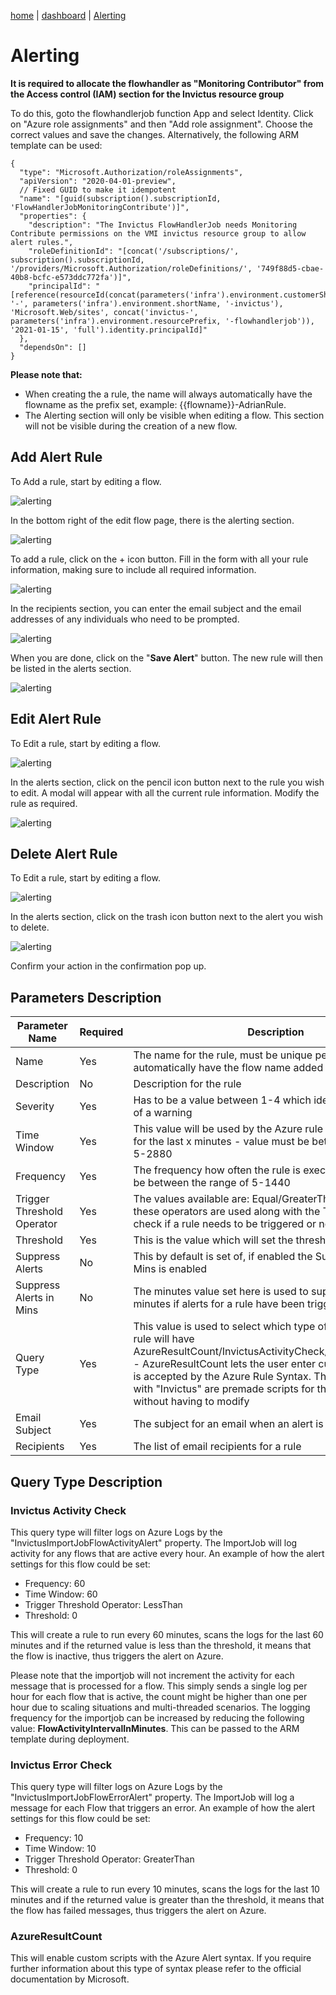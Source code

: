 [home](../README.md) | [dashboard](dashboard.md) | [Alerting](alerting.md)

# Alerting


**It is required to allocate the flowhandler as "Monitoring Contributor" from the Access control (IAM) section for the Invictus resource group**

To do this, goto the flowhandlerjob function App and select Identity. Click on "Azure role assignments" and then "Add role assignment". Choose the correct values and save the changes. Alternatively, the following ARM template can be used:
```
{
  "type": "Microsoft.Authorization/roleAssignments",
  "apiVersion": "2020-04-01-preview",
  // Fixed GUID to make it idempotent
  "name": "[guid(subscription().subscriptionId, 'FlowHandlerJobMonitoringContribute')]",
  "properties": {
    "description": "The Invictus FlowHandlerJob needs Monitoring Contribute permissions on the VMI invictus resource group to allow alert rules.",
    "roleDefinitionId": "[concat('/subscriptions/', subscription().subscriptionId, '/providers/Microsoft.Authorization/roleDefinitions/', '749f88d5-cbae-40b8-bcfc-e573ddc772fa')]",
    "principalId": "[reference(resourceId(concat(parameters('infra').environment.customerShortName, '-', parameters('infra').environment.shortName, '-invictus'), 'Microsoft.Web/sites', concat('invictus-', parameters('infra').environment.resourcePrefix, '-flowhandlerjob')), '2021-01-15', 'full').identity.principalId]"
  },
  "dependsOn": []
}
```

**Please note that:**

- When creating the a rule, the name will always automatically have the flowname as the prefix set, example: {{flowname}}-AdrianRule.
- The Alerting section will only be visible when editing a flow. This section will not be visible during the creation of a new flow.

## Add Alert Rule

To Add a rule, start by editing a flow.

![alerting](../images/v2_alerting1.png)

In the bottom right of the edit flow page, there is the alerting section. 

![alerting](../images/v2_alerting2.png)

To add a rule, click on the + icon button. Fill in the form with all your rule information, making sure to include all required information.

![alerting](../images/v2_alerting3.png)

In the recipients section, you can enter the email subject and the email addresses of any individuals who need to be prompted.

![alerting](../images/v2_alerting4.png)

When you are done, click on the "**Save Alert**" button. The new rule will then be listed in the alerts section.

![alerting](../images/v2_alerting5.png)

## Edit Alert Rule

To Edit a rule, start by editing a flow.

![alerting](../images/v2_alerting1.png)

In the alerts section, click on the pencil icon button next to the rule you wish to edit. A modal will appear with all the current rule information. Modify the rule as required.

![alerting](../images/v2_alerting6.png)


## Delete Alert Rule

To Edit a rule, start by editing a flow.

![alerting](../images/v2_alerting1.png)

In the alerts section, click on the trash icon button next to the alert you wish to delete.

![alerting](../images/v2_alerting5.png)

Confirm your action in the confirmation pop up.

## Parameters Description

|Parameter Name|Required|Description|
| --- | --- | --- |
|Name|Yes|The name for the rule, must be unique per flow. Name will automatically have the flow name added as a prefix to it|
|Description|No|Description for the rule|
|Severity|Yes|Has to be a value between 1-4 which identifies the severity of a warning|
|Time Window|Yes|This value will be used by the Azure rule to check the logs for the last x minutes - value must be between the range of 5-2880|
|Frequency|Yes|The frequency how often the rule is executed - value must be between the range of 5-1440|
|Trigger Threshold Operator|Yes|The values available are: Equal/GreaterThan/LessThan, these operators are used along with the Threshold field to check if a rule needs to be triggered or not|
|Threshold|Yes|This is the value which will set the threshold for the rule|
|Suppress Alerts|No|This by default is set of, if enabled the Suppress Alerts in Mins is enabled|
|Suppress Alerts in Mins|No|The minutes value set here is used to suppress alerts for x minutes if alerts for a rule have been triggered|
Query Type|Yes|This value is used to select which type of query the alert rule will have AzureResultCount/InvictusActivityCheck/InvictusErrorCheck - AzureResultCount lets the user enter custom script which is accepted by the Azure Rule Syntax. The ones starting with "Invictus" are premade scripts for the user to select without having to modify|
|Email Subject|Yes|The subject for an email when an alert is sent|
|Recipients|Yes|The list of email recipients for a rule|

## Query Type Description

### Invictus Activity Check

This query type will filter logs on Azure Logs by the "InvictusImportJobFlowActivityAlert" property. The ImportJob will log activity for any flows that are active every hour. An example of how the alert settings for this flow could be set:

- Frequency: 60
- Time Window: 60
- Trigger Threshold Operator: LessThan
- Threshold: 0

This will create a rule to run every 60 minutes, scans the logs for the last 60 minutes and if the returned value is less than the threshold, it means that the flow is inactive, thus triggers the alert on Azure.

Please note that the importjob will not increment the activity for each message that is processed for a flow. This simply sends a single log per hour for each flow that is active, the count might be higher than one per hour due to scaling situations and multi-threaded scenarios. The logging frequency for the importjob can be increased by reducing the following value: **FlowActivityIntervalInMinutes**. This can be passed to the ARM template during deployment.

### Invictus Error Check

This query type will filter logs on Azure Logs by the "InvictusImportJobFlowErrorAlert" property. The ImportJob will log a message for each Flow that triggers an error. An example of how the alert settings for this flow could be set:

- Frequency: 10
- Time Window: 10
- Trigger Threshold Operator: GreaterThan
- Threshold: 0

This will create a rule to run every 10 minutes, scans the logs for the last 10 minutes and if the returned value is greater than the threshold, it means that the flow has failed messages, thus triggers the alert on Azure.

### AzureResultCount

This will enable custom scripts with the Azure Alert syntax. If you require further information about this type of syntax please refer to the official documentation by Microsoft.
